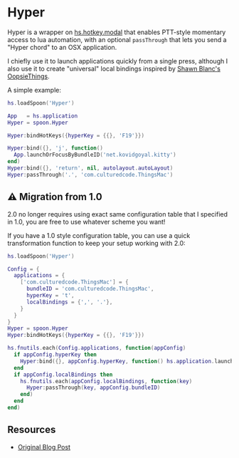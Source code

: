 # Hyper

Hyper is a wrapper on
[hs.hotkey.modal](https://www.hammerspoon.org/docs/hs.hotkey.modal) that
enables PTT-style momentary access to lua automation, with an optional
`passThrough` that lets you send a "Hyper chord" to an OSX application.

I chiefly use it to launch applications quickly from a single press, although I
also use it to create "universal" local bindings inspired by [Shawn Blanc's
OopsieThings](https://thesweetsetup.com/oopsiethings-applescript-for-things-on-mac/).

A simple example:

```lua
hs.loadSpoon('Hyper')

App   = hs.application
Hyper = spoon.Hyper

Hyper:bindHotKeys({hyperKey = {{}, 'F19'}})

Hyper:bind({}, 'j', function()
  App.launchOrFocusByBundleID('net.kovidgoyal.kitty')
end)
Hyper:bind({}, 'return', nil, autolayout.autoLayout)
Hyper:passThrough('.', 'com.culturedcode.ThingsMac')
```

## ⚠ Migration from 1.0

2.0 no longer requires using exact same configuration table that I specified in
1.0, you are free to use whatever scheme you want!

If you have a 1.0 style configuration table, you can use a quick transformation
function to keep your setup working with 2.0:

```lua
hs.loadSpoon('Hyper')

Config = {
  applications = {
    ['com.culturedcode.ThingsMac'] = {
      bundleID = 'com.culturedcode.ThingsMac',
      hyperKey = 't',
      localBindings = {',', '.'},
    }
  }
}
Hyper = spoon.Hyper
Hyper:bindHotKeys({hyperKey = {{}, 'F19'}})

hs.fnutils.each(Config.applications, function(appConfig)
  if appConfig.hyperKey then
    Hyper:bind({}, appConfig.hyperKey, function() hs.application.launchOrFocusByBundleID(appConfig.bundleID) end)
  end
  if appConfig.localBindings then
    hs.fnutils.each(appConfig.localBindings, function(key)
      Hyper:passThrough(key, appConfig.bundleID)
    end)
  end
end)
```

## Resources

- [Original Blog Post](http://evantravers.com/articles/2020/06/08/hammerspoon-a-better-better-hyper-key/)
